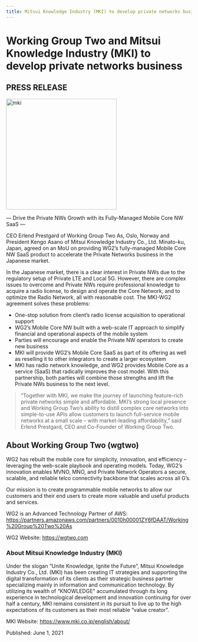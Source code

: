```yaml
---
title: Mitsui Knowledge Industry (MKI) to develop private networks business
---
```


# Working Group Two and Mitsui Knowledge Industry (MKI) to develop private networks business

## PRESS RELEASE

<img src="/img/mki.png" alt="mki" width="300"/>

— Drive the Private NWs Growth with its Fully-Managed Mobile Core NW SaaS —

CEO Erlend Prestgard of Working Group Two As, Oslo, Norway and President Kengo Asano of Mitsui Knowledge Industry Co., Ltd. Minato-ku, Japan, agreed on an MoU on providing WG2’s fully-managed Mobile Core NW SaaS product to accelerate the Private Networks business in the Japanese market.

<!--truncate-->

In the Japanese market, there is a clear interest in Private NWs due to the regulatory setup of Private LTE and Local 5G. However, there are complex issues to overcome and Private NWs require professional knowledge to acquire a radio license, to design and operate the Core Network, and to optimize the Radio Network, all with reasonable cost. The MKI-WG2 agreement solves these problems:

- One-stop solution from client’s radio license acquisition to operational support
- WG2’s Mobile Core NW built with a web-scale IT approach to simplify financial and operational aspects of the mobile system
- Parties will encourage and enable the Private NW operators to create new business
- MKI will provide WG2’s Mobile Core SaaS as part of its offering as well as reselling it to other integrators to create a larger ecosystem
- MKI has radio network knowledge, and WG2 provides Mobile Core as a service (SaaS) that radically improves the cost model. With this partnership, both parties will combine those strengths and lift the Private NWs business to the next level.

> “Together with MKI, we make the journey of launching feature-rich private networks simple and affordable. MKI’s strong local presence and Working Group Two’s ability to distill complex core networks into simple-to-use APIs allow customers to launch full-service mobile networks at a small scale – with market-leading affordability,” said Erlend Prestgard, CEO and Co-Founder of Working Group Two.

## About Working Group Two (wgtwo)

WG2 has rebuilt the mobile core for simplicity, innovation, and efficiency – leveraging the web-scale playbook and operating models. Today, WG2’s innovation enables MVNO, MNO, and Private Network Operators a secure, scalable, and reliable telco connectivity backbone that scales across all G’s.

Our mission is to create programmable mobile networks to allow our customers and their end users to create more valuable and useful products and services.

WG2 is an Advanced Technology Partner of AWS: https://partners.amazonaws.com/partners/0010h00001ZY6fDAAT/Working%20Group%20Two%20As

WG2 Website: https://wgtwo.com

### About Mitsui Knowledge Industry (MKI)

Under the slogan “Unite Knowledge, Ignite the Future”, Mitsui Knowledge Industry Co., Ltd. (MKI) has been creating IT strategies and supporting the digital transformation of its clients as their strategic business partner specializing mainly in information and communication technology. By utilizing its wealth of “KNOWLEDGE” accumulated through its long experience in technological development and innovation continuing for over half a century, MKI remains consistent in its pursuit to live up to the high expectations of its customers as their most reliable “value creator”.

MKI Website: https://www.mki.co.jp/english/about/

Published: June 1, 2021
